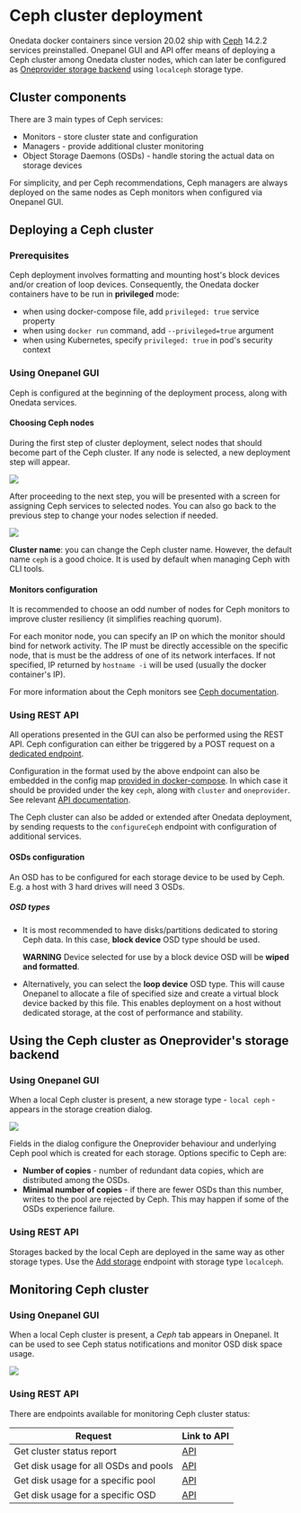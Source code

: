 # Ceph cluster deployment

Onedata docker containers since version 20.02 ship with [Ceph](https://ceph.io/) 14.2.2
services preinstalled. Onepanel GUI and API offer means of deploying a Ceph
cluster among Onedata cluster nodes, which can later be configured as
[Oneprovider storage backend](./storage_configuration.html) using `localceph` storage type.

## Cluster components

There are 3 main types of Ceph services:
- Monitors - store cluster state and configuration
- Managers - provide additional cluster monitoring
- Object Storage Daemons (OSDs) - handle storing the actual data on storage devices

For simplicity, and per Ceph recommendations, Ceph managers
are always deployed on the same nodes as Ceph monitors when configured via Onepanel GUI.


## Deploying a Ceph cluster

### Prerequisites

Ceph deployment involves formatting and mounting host's block devices and/or
creation of loop devices. Consequently, the Onedata docker containers have to
be run in **privileged** mode:
- when using docker-compose file, add `privileged: true` service property
- when using `docker run` command, add `--privileged=true` argument
- when using Kubernetes, specify `privileged: true` in pod's security context


### Using Onepanel GUI

Ceph is configured at the beginning of the deployment process, along with Onedata services.

#### Choosing Ceph nodes

During the first step of cluster deployment, select nodes that should become part of the Ceph cluster.
If any node is selected, a new deployment step will appear.

![](../img/ceph/deployment-step-1.png)

After proceeding to the next step, you will be presented with a screen for
assigning Ceph services to selected nodes. You can also go back to the previous step to change
your nodes selection if needed.

![](../img/ceph/deployment-step-2.png)

**Cluster name**: you can change the Ceph cluster name. However, the default
name `ceph` is a good choice. It is used by default when managing Ceph with CLI tools.


#### Monitors configuration

It is recommended to choose an odd number of nodes for Ceph monitors to
improve cluster resiliency (it simplifies reaching quorum).

For each monitor node, you can specify an IP on which the monitor should bind
for network activity. The IP must be directly accessible on the specific
node, that is must be the address of one of its network interfaces.
If not specified, IP returned by `hostname -i` will be used (usually the docker container's IP).

For more information about the Ceph monitors see
[Ceph documentation](https://docs.ceph.com/docs/nautilus/rados/configuration/mon-config-ref/#).


### Using REST API

All operations presented in the GUI can also be performed using the REST API.
Ceph configuration can either be triggered by a POST request on a
[dedicated endpoint](https://onedata.org/#/home/api/stable/onepanel?anchor=operation/configure_ceph).

Configuration in the format used by the above endpoint can also be embedded
in the config map [provided in docker-compose](./oneprovider_tutorial.md#customizing-oneprovider-docker-compose-script).
In which case it should be provided under the key `ceph`, along with
`cluster` and `oneprovider`. See relevant
[API documentation](https://onedata.org/#/home/api/stable/onepanel?anchor=operation/configure_provider).


The Ceph cluster can also be added or extended after Onedata deployment, by sending 
requests to the `configureCeph` endpoint with configuration of additional services.


#### OSDs configuration

An OSD has to be configured for each storage device to be used by Ceph. E.g.
a host with 3 hard drives will need 3 OSDs.

##### OSD types
- It is most recommended to have disks/partitions dedicated to storing Ceph
  data. In this case, **block device** OSD type should be used.

  **WARNING** Device selected for use by a block device OSD will be **wiped and formatted**.

- Alternatively, you can select the **loop device** OSD type. This will cause
  Onepanel to allocate a file of specified size and create a virtual block
  device backed by this file. This enables deployment on a host without
  dedicated storage, at the cost of performance and stability.


## Using the Ceph cluster as Oneprovider's storage backend

### Using Onepanel GUI

When a local Ceph cluster is present, a new storage type - `local ceph` - appears in the storage creation dialog.


![](../img/ceph/local-ceph-storage.png)

Fields in the dialog configure the Oneprovider behaviour and underlying Ceph
pool which is created for each storage. Options specific to Ceph are:
- **Number of copies** - number of redundant data copies, which are
  distributed among the OSDs.
- **Minimal number of copies** - if there are fewer OSDs than this number,
  writes to the pool are rejected by Ceph. This may happen if some of the OSDs
  experience failure.


### Using REST API

Storages backed by the local Ceph are deployed in the same way as other
storage types. Use the [Add storage](https://onedata.org/#/home/api/stable/onepanel?anchor=operation/add_storage)
endpoint with storage type `localceph`.


## Monitoring Ceph cluster

### Using Onepanel GUI

When a local Ceph cluster is present, a _Ceph_ tab appears in Onepanel. It
can be used to see Ceph status notifications and monitor OSD disk space
usage.

![](../img/ceph/ceph-dashboard.png)


### Using REST API

There are endpoints available for monitoring Ceph cluster status:

| Request                                 | Link to API |
|---------------------------------------- |-------------|
| Get cluster status report               | [API](https://onedata.org/#/home/api/stable/onepanel?anchor=operation/get_ceph_status)|
| Get disk usage for all OSDs and pools   | [API](https://onedata.org/#/home/api/stable/onepanel?anchor=operation/get_ceph_usage)|
| Get disk usage for a specific pool      | [API](https://onedata.org/#/home/api/stable/onepanel?anchor=operation/get_ceph_pool_usage)|
| Get disk usage for a specific OSD       | [API](https://onedata.org/#/home/api/stable/onepanel?anchor=operation/get_ceph_osd_usage)|